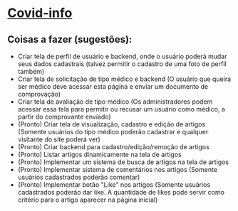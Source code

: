 # [Covid-info](https://covid.desenvolvedor.tech)



## Coisas a fazer (sugestões):

- Criar tela de perfil de usuário e backend, onde o usuário poderá mudar seus dados cadastrais (talvez permitir o cadastro de uma foto de perfil também)
- Criar tela de solicitação de tipo médico e backend (O usuário que queira ser médico deve acessar esta página e enviar um documento de comprovação)
- Criar tela de avaliação de tipo médico (Os administradores podem acessar essa tela para permitir ou recusar um usuário como médico, a partir do comprovante enviado)
- (Pronto) Criar tela de visualização, cadastro e edição de artigos (Somente usuários do tipo médico poderão cadastrar e qualquer visitante do site poderá ver)
- (Pronto) Criar backend para cadastro/edição/remoção de artigos
- (Pronto) Listar artigos dinamicamente na tela de artigos
- (Pronto) Implementar um sistema de busca de artigos na tela de artigos
- (Pronto) Implementar sistema de comentários nos artigos (Somente usuários cadastrados poderão comentar)
- (Pronto) Implementar botão "Like" nos artigos (Somente usuários cadastrados poderão dar like. A quantidade de likes pode servir como critério para o artigo aparecer na página inicial)
